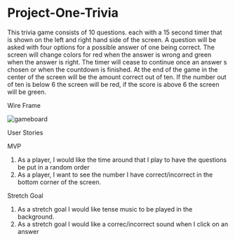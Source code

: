 # Project-One-Trivia

This trivia game consists of 10 questions. each with a 15 second timer that is shown on the left and right hand side of the screen. A question will be asked with four options for a possible answer of one being correct. The screen will change colors for red when the answer is wrong and green when the answer is right. The timer will cease to continue once an answer s chosen or when the countdown is finished. At the end of the game in the center of the screen will be the amount correct out of ten. If the number out of ten is below 6 the screen will be red, if the score is above 6 the screen will be green.

Wire Frame

![gameboard](https://imgur.com/a/vqDbhDA)


User Stories

MVP

1. As a player, I would like the time around that I play to have the questions be put in a random order
2. As a player, I want to see the number I have correct/incorrect in the bottom corner of the screen.



Stretch Goal

1. As a stretch goal I would like tense music to be played in the background.
2. As a stretch goal I would like a correc/incorrect sound when I click on an answer
